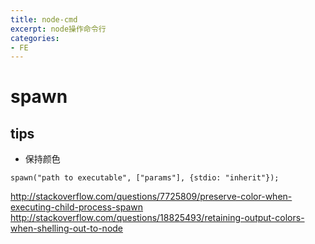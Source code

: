 ```yaml
---
title: node-cmd
excerpt: node操作命令行
categories: 
- FE
---
```


# spawn

## tips

- 保持颜色

`spawn("path to executable", ["params"], {stdio: "inherit"});`

http://stackoverflow.com/questions/7725809/preserve-color-when-executing-child-process-spawn
http://stackoverflow.com/questions/18825493/retaining-output-colors-when-shelling-out-to-node
